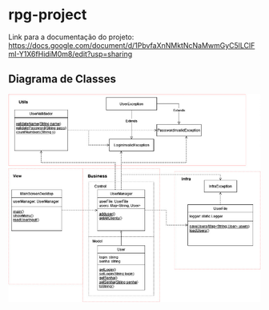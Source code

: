 # rpg-project

Link para a documentação do projeto: https://docs.google.com/document/d/1PbvfaXnNMktNcNaMwmGyC5lLClFmI-Y1X6fHidiM0m8/edit?usp=sharing

## Diagrama de Classes

![diagrama](https://raw.githubusercontent.com/Caio-Maia/rpg-project/master/Diagram%20de%20Classe.jpg)
